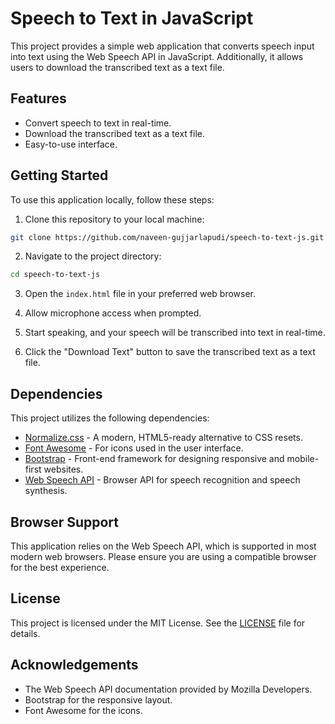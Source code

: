 
# Speech to Text in JavaScript

This project provides a simple web application that converts speech input into text using the Web Speech API in JavaScript. Additionally, it allows users to download the transcribed text as a text file.

## Features

- Convert speech to text in real-time.
- Download the transcribed text as a text file.
- Easy-to-use interface.

## Getting Started

To use this application locally, follow these steps:

1. Clone this repository to your local machine:

```bash
git clone https://github.com/naveen-gujjarlapudi/speech-to-text-js.git
```

2. Navigate to the project directory:

```bash
cd speech-to-text-js
```

3. Open the `index.html` file in your preferred web browser.

4. Allow microphone access when prompted.

5. Start speaking, and your speech will be transcribed into text in real-time.

6. Click the "Download Text" button to save the transcribed text as a text file.

## Dependencies

This project utilizes the following dependencies:

- [Normalize.css](https://necolas.github.io/normalize.css/) - A modern, HTML5-ready alternative to CSS resets.
- [Font Awesome](https://fontawesome.com/) - For icons used in the user interface.
- [Bootstrap](https://getbootstrap.com/) - Front-end framework for designing responsive and mobile-first websites.
- [Web Speech API](https://developer.mozilla.org/en-US/docs/Web/API/Web_Speech_API) - Browser API for speech recognition and speech synthesis.

## Browser Support

This application relies on the Web Speech API, which is supported in most modern web browsers. Please ensure you are using a compatible browser for the best experience.

## License

This project is licensed under the MIT License. See the [LICENSE](LICENSE) file for details.

## Acknowledgements

- The Web Speech API documentation provided by Mozilla Developers.
- Bootstrap for the responsive layout.
- Font Awesome for the icons.




